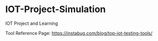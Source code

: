 # IOT-Project-Simulation
IOT Project and Learning


Tool Reference Page:
https://instabug.com/blog/top-iot-testing-tools/
